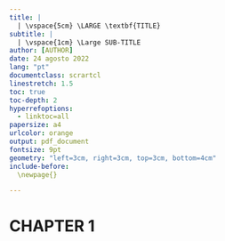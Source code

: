 ```yaml
---
title: |
  | \vspace{5cm} \LARGE \textbf{TITLE}
subtitle: |
  | \vspace{1cm} \Large SUB-TITLE
author: [AUTHOR]
date: 24 agosto 2022
lang: "pt"
documentclass: scrartcl
linestretch: 1.5
toc: true
toc-depth: 2
hyperrefoptions:
  - linktoc=all
papersize: a4
urlcolor: orange
output: pdf_document
fontsize: 9pt
geometry: "left=3cm, right=3cm, top=3cm, bottom=4cm"
include-before:
  \newpage{}

---
```


# CHAPTER 1 

